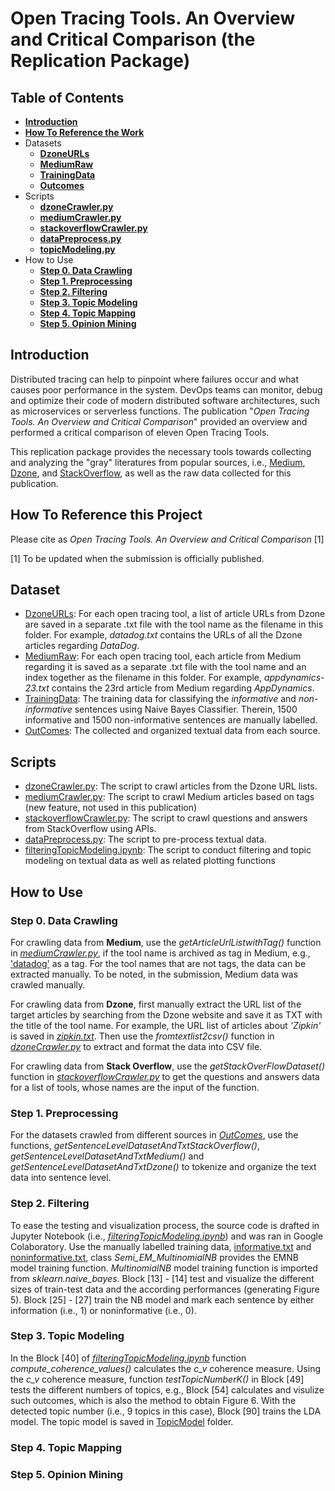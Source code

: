 # Open Tracing Tools. An Overview and Critical Comparison (the Replication Package)

## Table of Contents
* **[Introduction](#Introduction)**
* **[How To Reference the Work](#How-to-reference-the-work)**
* Datasets
  * **[DzoneURLs](#Dataset)**
  * **[MediumRaw](#Dataset)**
  * **[TrainingData](#Dataset)**
  * **[Outcomes](#Dataset)**
* Scripts
  * **[dzoneCrawler.py](#Scripts)**
  * **[mediumCrawler.py](#Scripts)**
  * **[stackoverflowCrawler.py](#Scripts)**
  * **[dataPreprocess.py](#Scripts)**
  * **[topicModeling.py](#Scripts)**
* How to Use
  * **[Step 0. Data Crawling](#step-0-data-crawling)**
  * **[Step 1. Preprocessing](#step-1-preprocessing)**
  * **[Step 2. Filtering](#step-2-filtering)**
  * **[Step 3. Topic Modeling](#step-3-topic-modeling)**
  * **[Step 4. Topic Mapping](#step-4-topic-mapping)**
  * **[Step 5. Opinion Mining](#step-5-opinion-mining)**


## Introduction
Distributed tracing can help to pinpoint where failures occur and what causes poor performance in the system. DevOps teams can monitor, debug and optimize their code of modern distributed software architectures, such as microservices or serverless functions. The publication "*Open Tracing Tools. An Overview and Critical Comparison*" provided an overview and performed a
critical comparison of eleven Open Tracing Tools. 

This replication package provides the necessary tools towards collecting and analyzing the "gray" literatures from popular sources, i.e., [Medium](https://medium.com/), [Dzone](https://dzone.com/), and [StackOverflow](https://stackoverflow.com/), as well as the raw data collected for this publication.

## How To Reference this Project
Please cite as *Open Tracing Tools. An Overview and Critical Comparison* [1]

[1] To be updated when the submission is officially published.

## Dataset
* [DzoneURLs](https://github.com/talrasha/OpenTracingToolsMLR/tree/main/Dataset/DzoneURLs): For each open tracing tool, a list of article URLs from Dzone are saved in a separate .txt file with the tool name as the filename in this folder. For example, *datadog.txt* contains the URLs of all the Dzone articles regarding *DataDog*. 
* [MediumRaw](https://github.com/talrasha/OpenTracingToolsMLR/tree/main/Dataset/MediumRaw): For each open tracing tool, each article from Medium regarding it is saved as a separate .txt file with the tool name and an index together as the filename in this folder. For example, *appdynamics-23.txt* contains the 23rd article from Medium regarding *AppDynamics*.
* [TrainingData](https://github.com/talrasha/OpenTracingToolsMLR/tree/main/Dataset/TrainingData): The training data for classifying the *informative* and *non-informative* sentences using Naive Bayes Classifier. Therein, 1500 informative and 1500 non-informative sentences are manually labelled.
* [OutComes](https://github.com/talrasha/OpenTracingToolsMLR/tree/main/Dataset/Outcomes): The collected and organized textual data from each source.

## Scripts
* [dzoneCrawler.py](https://github.com/talrasha/OpenTracingToolsMLR/blob/main/Scripts/dzoneCrawler.py): The script to crawl articles from the Dzone URL lists. 
* [mediumCrawler.py](https://github.com/talrasha/OpenTracingToolsMLR/blob/main/Scripts/mediumCrawler.py): The script to crawl Medium articles based on tags (new feature, not used in this publication)
* [stackoverflowCrawler.py](https://github.com/talrasha/OpenTracingToolsMLR/blob/main/Scripts/stackoverflowCrawler.py): The script to crawl questions and answers from StackOverflow using APIs.
* [dataPreprocess.py](https://github.com/talrasha/OpenTracingToolsMLR/blob/main/Scripts/dataPreprocess.py): The script to pre-process textual data.
* [filteringTopicModeling.ipynb](https://github.com/talrasha/OpenTracingToolsMLR/blob/main/Scripts/filteringTopicModeling.ipynb): The script to conduct filtering and topic modeling on textual data as well as related plotting functions 

## How to Use

### Step 0. Data Crawling

For crawling data from **Medium**, use the *getArticleUrlListwithTag()* function in *[mediumCrawler.py](https://github.com/talrasha/OpenTracingToolsMLR/blob/main/Scripts/mediumCrawler.py)*, if the tool name is archived as tag in Medium, e.g., ['datadog'](https://medium.com/tag/datadog/archive) as a tag. For the tool names that are not tags, the data can be extracted manually. To be noted, in the submission, Medium data was crawled manually.

For crawling data from **Dzone**, first manually extract the URL list of the target articles by searching from the Dzone website and save it as TXT with the title of the tool name. For example, the URL list of articles about *'Zipkin'* is saved in *[zipkin.txt](https://github.com/talrasha/OpenTracingToolsMLR/tree/main/Dataset/DzoneURLs/zipkin.txt)*. Then use the *fromtextlist2csv()* function in *[dzoneCrawler.py](https://github.com/talrasha/OpenTracingToolsMLR/blob/main/Scripts/dzoneCrawler.py)* to extract and format the data into CSV file.

For crawling data from **Stack Overflow**, use the *getStackOverFlowDataset()* function in *[stackoverflowCrawler.py](https://github.com/talrasha/OpenTracingToolsMLR/blob/main/Scripts/stackoverflowCrawler.py)* to get the questions and answers data for a list of tools, whose names are the input of the function. 

### Step 1. Preprocessing

For the datasets crawled from different sources in *[OutComes](https://github.com/talrasha/OpenTracingToolsMLR/tree/main/Dataset/Outcomes)*, use the functions, *getSentenceLevelDatasetAndTxtStackOverflow()*, *getSentenceLevelDatasetAndTxtMedium()* and *getSentenceLevelDatasetAndTxtDzone()* to tokenize and organize the text data into sentence level. 

### Step 2. Filtering

To ease the testing and visualization process, the source code is drafted in Jupyter Notebook (i.e., *[filteringTopicModeling.ipynb](https://github.com/talrasha/OpenTracingToolsMLR/blob/main/Scripts/filteringTopicModeling.ipynb)*) and was ran in Google Colaboratory. Use the manually labelled training data, [informative.txt](https://github.com/talrasha/OpenTracingToolsMLR/tree/main/Dataset/TrainingData/informative.txt) and [noninformative.txt](https://github.com/talrasha/OpenTracingToolsMLR/tree/main/Dataset/TrainingData/noninformative.txt), class *Semi_EM_MultinomialNB* provides the EMNB model training function. *MultinomialNB* model training function is imported from *sklearn.naive_bayes*. Block [13] - [14] test and visualize the different sizes of train-test data and the according performances (generating Figure 5). Block [25] - [27] train the NB model and mark each sentence by either information (i.e., 1) or noninformative (i.e., 0).

### Step 3. Topic Modeling

In the Block [40] of *[filteringTopicModeling.ipynb](https://github.com/talrasha/OpenTracingToolsMLR/blob/main/Scripts/filteringTopicModeling.ipynb)* function *compute_coherence_values()* calculates the *c_v* coherence measure. Using the *c_v* coherence measure, function *testTopicNumberK()* in Block [49] tests the different numbers of topics, e.g., Block [54] calculates and visulize such outcomes, which is also the method to obtain Figure 6. With the detected topic number (i.e., 9 topics in this case), Block [90] trains the LDA model. The topic model is saved in [TopicModel](https://github.com/talrasha/OpenTracingToolsMLR/tree/main/Dataset/TopicModel) folder.

### Step 4. Topic Mapping

### Step 5. Opinion Mining




